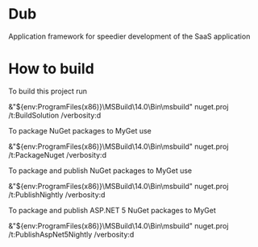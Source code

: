 Dub
===

Application framework for speedier development of the SaaS application


How to build
===
To build this project run 

   &"${env:ProgramFiles(x86)}\MSBuild\14.0\Bin\msbuild" nuget.proj /t:BuildSolution /verbosity:d

To package NuGet packages to MyGet use

   &"${env:ProgramFiles(x86)}\MSBuild\14.0\Bin\msbuild" nuget.proj /t:PackageNuget /verbosity:d

To package and publish NuGet packages to MyGet use

   &"${env:ProgramFiles(x86)}\MSBuild\14.0\Bin\msbuild" nuget.proj /t:PublishNightly /verbosity:d

To package and publish ASP.NET 5 NuGet packages to MyGet

   &"${env:ProgramFiles(x86)}\MSBuild\14.0\Bin\msbuild" nuget.proj /t:PublishAspNet5Nightly /verbosity:d